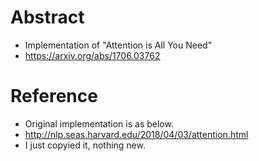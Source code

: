 # Abstract
* Implementation of "Attention is All You Need"
* https://arxiv.org/abs/1706.03762

# Reference
* Original implementation is as below.
* http://nlp.seas.harvard.edu/2018/04/03/attention.html
* I just copyied it, nothing new.
